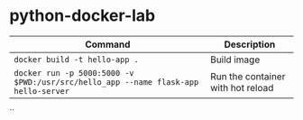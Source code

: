 # python-docker-lab

Command | Description
--|--
`docker build -t hello-app .` | Build image
`docker run -p 5000:5000 -v $PWD:/usr/src/hello_app --name flask-app hello-server` | Run the container with hot reload
``